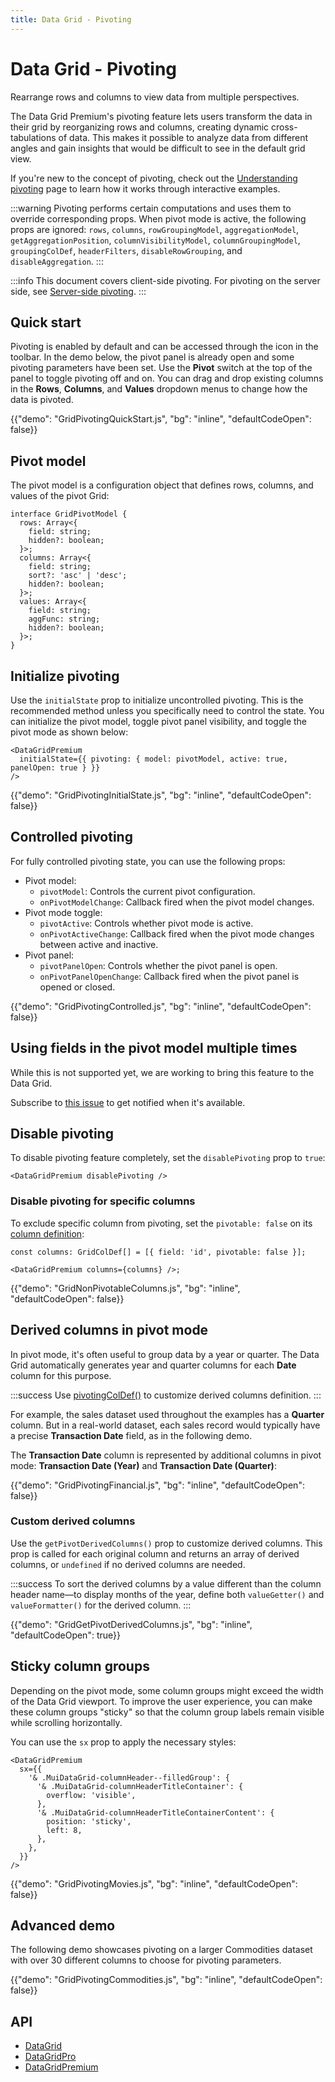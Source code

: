 ```yaml
---
title: Data Grid - Pivoting
---
```


# Data Grid - Pivoting [<span class="plan-premium"></span>](/x/introduction/licensing/#premium-plan 'Premium plan')

<p class="description">Rearrange rows and columns to view data from multiple perspectives.</p>

The Data Grid Premium's pivoting feature lets users transform the data in their grid by reorganizing rows and columns, creating dynamic cross-tabulations of data.
This makes it possible to analyze data from different angles and gain insights that would be difficult to see in the default grid view.

If you're new to the concept of pivoting, check out the [Understanding pivoting](/x/react-data-grid/pivoting-explained/) page to learn how it works through interactive examples.

:::warning
Pivoting performs certain computations and uses them to override corresponding props.
When pivot mode is active, the following props are ignored: `rows`, `columns`, `rowGroupingModel`, `aggregationModel`, `getAggregationPosition`, `columnVisibilityModel`, `columnGroupingModel`, `groupingColDef`, `headerFilters`, `disableRowGrouping`, and `disableAggregation`.
:::

:::info
This document covers client-side pivoting.
For pivoting on the server side, see [Server-side pivoting](/x/react-data-grid/server-side-data/pivoting/).
:::

## Quick start

Pivoting is enabled by default and can be accessed through the icon in the toolbar.
In the demo below, the pivot panel is already open and some pivoting parameters have been set.
Use the **Pivot** switch at the top of the panel to toggle pivoting off and on.
You can drag and drop existing columns in the **Rows**, **Columns**, and **Values** dropdown menus to change how the data is pivoted.

{{"demo": "GridPivotingQuickStart.js", "bg": "inline", "defaultCodeOpen": false}}

## Pivot model

The pivot model is a configuration object that defines rows, columns, and values of the pivot Grid:

```tsx
interface GridPivotModel {
  rows: Array<{
    field: string;
    hidden?: boolean;
  }>;
  columns: Array<{
    field: string;
    sort?: 'asc' | 'desc';
    hidden?: boolean;
  }>;
  values: Array<{
    field: string;
    aggFunc: string;
    hidden?: boolean;
  }>;
}
```

## Initialize pivoting

Use the `initialState` prop to initialize uncontrolled pivoting.
This is the recommended method unless you specifically need to control the state.
You can initialize the pivot model, toggle pivot panel visibility, and toggle the pivot mode as shown below:

```tsx
<DataGridPremium
  initialState={{ pivoting: { model: pivotModel, active: true, panelOpen: true } }}
/>
```

{{"demo": "GridPivotingInitialState.js", "bg": "inline", "defaultCodeOpen": false}}

## Controlled pivoting

For fully controlled pivoting state, you can use the following props:

- Pivot model:
  - `pivotModel`: Controls the current pivot configuration.
  - `onPivotModelChange`: Callback fired when the pivot model changes.
- Pivot mode toggle:
  - `pivotActive`: Controls whether pivot mode is active.
  - `onPivotActiveChange`: Callback fired when the pivot mode changes between active and inactive.
- Pivot panel:
  - `pivotPanelOpen`: Controls whether the pivot panel is open.
  - `onPivotPanelOpenChange`: Callback fired when the pivot panel is opened or closed.

{{"demo": "GridPivotingControlled.js", "bg": "inline", "defaultCodeOpen": false}}

## Using fields in the pivot model multiple times

While this is not supported yet, we are working to bring this feature to the Data Grid.

Subscribe to [this issue](https://github.com/mui/mui-x/issues/17302) to get notified when it's available.

## Disable pivoting

To disable pivoting feature completely, set the `disablePivoting` prop to `true`:

```tsx
<DataGridPremium disablePivoting />
```

### Disable pivoting for specific columns

To exclude specific column from pivoting, set the `pivotable: false` on its [column definition](/x/api/data-grid/grid-col-def/#grid-col-def-prop-pivotable):

```tsx
const columns: GridColDef[] = [{ field: 'id', pivotable: false }];

<DataGridPremium columns={columns} />;
```

{{"demo": "GridNonPivotableColumns.js", "bg": "inline", "defaultCodeOpen": false}}

## Derived columns in pivot mode

In pivot mode, it's often useful to group data by a year or quarter.
The Data Grid automatically generates year and quarter columns for each **Date** column for this purpose.

:::success
Use [pivotingColDef()](/x/api/data-grid/data-grid-premium/#data-grid-premium-prop-pivotingColDef) to customize derived columns definition.
:::

For example, the sales dataset used throughout the examples has a **Quarter** column.
But in a real-world dataset, each sales record would typically have a precise **Transaction Date** field, as in the following demo.

The **Transaction Date** column is represented by additional columns in pivot mode: **Transaction Date (Year)** and **Transaction Date (Quarter)**:

{{"demo": "GridPivotingFinancial.js", "bg": "inline", "defaultCodeOpen": false}}

### Custom derived columns

Use the `getPivotDerivedColumns()` prop to customize derived columns.
This prop is called for each original column and returns an array of derived columns, or `undefined` if no derived columns are needed.

:::success
To sort the derived columns by a value different than the column header name—to display months of the year, define both `valueGetter()` and `valueFormatter()` for the derived column.
:::

{{"demo": "GridGetPivotDerivedColumns.js", "bg": "inline", "defaultCodeOpen": true}}

## Sticky column groups

Depending on the pivot mode, some column groups might exceed the width of the Data Grid viewport.
To improve the user experience, you can make these column groups "sticky" so that the column group labels remain visible while scrolling horizontally.

You can use the `sx` prop to apply the necessary styles:

```tsx
<DataGridPremium
  sx={{
    '& .MuiDataGrid-columnHeader--filledGroup': {
      '& .MuiDataGrid-columnHeaderTitleContainer': {
        overflow: 'visible',
      },
      '& .MuiDataGrid-columnHeaderTitleContainerContent': {
        position: 'sticky',
        left: 8,
      },
    },
  }}
/>
```

{{"demo": "GridPivotingMovies.js", "bg": "inline", "defaultCodeOpen": false}}

## Advanced demo

The following demo showcases pivoting on a larger Commodities dataset with over 30 different columns to choose for pivoting parameters.

{{"demo": "GridPivotingCommodities.js", "bg": "inline", "defaultCodeOpen": false}}

## API

- [DataGrid](/x/api/data-grid/data-grid/)
- [DataGridPro](/x/api/data-grid/data-grid-pro/)
- [DataGridPremium](/x/api/data-grid/data-grid-premium/)
